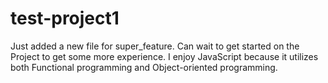 # test-project1
Just added a new file for super_feature. Can wait to get started on the Project to get some more experience.
I enjoy JavaScript because it utilizes both Functional programming and Object-oriented programming.